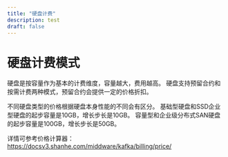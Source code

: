 ```yaml
---
title: "硬盘计费"
description: test
draft: false
---
```


# 硬盘计费模式

硬盘是按容量作为基本的计费维度，容量越大，费用越高。 硬盘支持预留合约和按需计费两种模式，预留合约会提供一定的价格折扣。

不同硬盘类型的价格根据硬盘本身性能的不同会有区分。
基础型硬盘和SSD企业型硬盘的起步容量是10GB，增长步长是10GB。 
容量型和企业级分布式SAN硬盘的起步容量是100GB，增长步长是50GB。

详情可参考价格计算器： https://docsv3.shanhe.com/middware/kafka/billing/price/